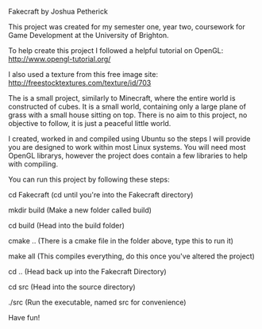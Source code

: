 Fakecraft by Joshua Petherick

This project was created for my semester one, year two, coursework for Game Development at the University of Brighton.

To help create this project I followed a helpful tutorial on OpenGL:  http://www.opengl-tutorial.org/

I also used a texture from this free image site:  http://freestocktextures.com/texture/id/703

The is a small project, similarly to Minecraft, where the entire world is constructed of cubes. It is a small world, containing only a large plane of grass with a small house sitting on top. There is no aim to this project, no objective to follow, it is just a peaceful little world. 

I created, worked in and compiled using Ubuntu so the steps I will provide you are designed to work within most Linux systems. You will need most OpenGL librarys, however the project does contain a few libraries to help with compiling. 

You can run this project by following these steps:

cd Fakecraft   (cd until you're into the Fakecraft directory)

mkdir build    (Make a new folder called build)

cd build       (Head into the build folder)

cmake ..       (There is a cmake file in the folder above, type this to run it)

make all       (This compiles everything, do this once you've altered the project)

cd ..          (Head back up into the Fakecraft Directory)

cd src         (Head into the source directory)

./src          (Run the executable, named src for convenience)

Have fun!
